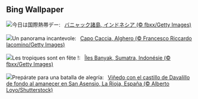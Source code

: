 ## Bing Wallpaper
![](https://www.bing.com/th?id=OHR.BanyakIslands_JA-JP5494773758_UHD.jpg&w=1000)今日は国際熱帯デー:&nbsp;&ensp;[バニャック諸島, インドネシア (© fbxx/Getty Images)](https://www.bing.com/th?id=OHR.BanyakIslands_JA-JP5494773758_UHD.jpg)
<br><br/>
![](https://www.bing.com/th?id=OHR.AlgheroCapoCaccia_IT-IT6529245223_UHD.jpg&w=1000)Un panorama incantevole:&nbsp;&ensp;[Capo Caccia, Alghero (© Francesco Riccardo Iacomino/Getty Images)](https://www.bing.com/th?id=OHR.AlgheroCapoCaccia_IT-IT6529245223_UHD.jpg)
<br><br/>
![](https://www.bing.com/th?id=OHR.BanyakIslands_FR-FR0543870795_UHD.jpg&w=1000)Les tropiques sont en fête !:&nbsp;&ensp;[Îles Banyak, Sumatra, Indonésie (© fbxx/Getty Images)](https://www.bing.com/th?id=OHR.BanyakIslands_FR-FR0543870795_UHD.jpg)
<br><br/>
![](https://www.bing.com/th?id=OHR.WineBattle_ES-ES2245527937_UHD.jpg&w=1000)Prepárate para una batalla de alegría:&nbsp;&ensp;[Viñedo con el castillo de Davalillo de fondo al amanecer en San Asensio, La Rioja, España (© Alberto Loyo/Shutterstock)](https://www.bing.com/th?id=OHR.WineBattle_ES-ES2245527937_UHD.jpg)
<br><br/>
